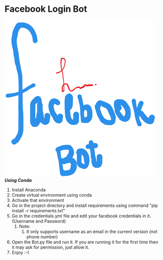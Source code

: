 # Facebook Login Bot
![](logo.png)
_**Using Conda**_

1. Install Anaconda
2. Create virtual environment using conda
3. Activate that environment
4. Go in the project directory and install requirements using command "pip install -r requirements.txt"
5. Go in the credentials.yml file and edit your facebook credentials in it. (Username and Password)
   1. Note:
      1. It only supports username as an email in the current version (not phone number)
6. Open the Bot.py file and run it. If you are running it for the first time then it may ask for permission, just allow it.
7. Enjoy :-)

